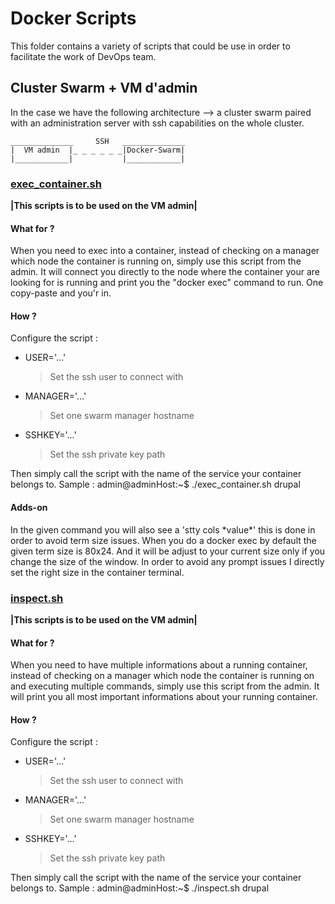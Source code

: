 # Docker Scripts
This folder contains a variety of scripts that could be use in order to facilitate the work of DevOps team.

## Cluster Swarm + VM d'admin
In the case we have the following architecture --> a cluster swarm paired with an administration server with ssh capabilities on the whole cluster.

    ______________     SSH   ______________
    |  VM admin  |_ _ _ _ _ _|Docker-Swarm|
    |____________|           |____________|

### [exec_container.sh](./exec_container.sh)
**|This scripts is to be used on the VM admin|**

#### What for ? 
When you need to exec into a container, instead of checking on a manager which node the container is running on, simply use this script from the admin. 
It will connect you directly to the node where the container your are looking for is running and print you the "docker exec" command to run.
One copy-paste and you'r in. 

#### How ? 
Configure the script : 
* USER='...'
    > Set the ssh user to connect with
* MANAGER='...'
    > Set one swarm manager hostname
* SSHKEY='...'
    > Set the ssh private key path 

Then simply call the script with the name of the service your container belongs to.
    Sample : 
    admin@adminHost:~$ ./exec_container.sh drupal

#### Adds-on 
In the given command you will also see a 'stty cols \*value\*' this is done in order to avoid term size issues. 
When  you do a docker exec by default the given term size is 80x24. And it will be adjust to your current size only if you change the size of the window. 
In order to avoid any prompt issues I directly set the right size in the container terminal.

### [inspect.sh](./inspect.sh)
**|This scripts is to be used on the VM admin|**

#### What for ? 
When you need to have multiple informations about a running container, instead of checking on a manager which node the container is running on and executing multiple commands, simply use this script from the admin.
It will print you all most important informations about your running container.

#### How ? 
Configure the script : 
* USER='...'
    > Set the ssh user to connect with
* MANAGER='...'
    > Set one swarm manager hostname
* SSHKEY='...'
    > Set the ssh private key path 

Then simply call the script with the name of the service your container belongs to.
    Sample : 
    admin@adminHost:~$ ./inspect.sh drupal
